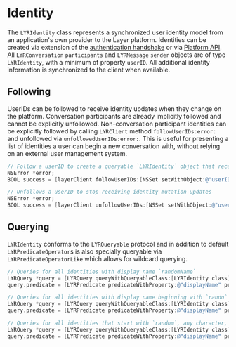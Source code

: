 # Identity

The `LYRIdentity` class represents a synchronized user identity model from an application's own provider to the Layer platform.  Identities can be created via extension of the [authentication handshake](/docs/ios/integration/authentication) or via [Platform API](/docs/platform/).
All `LYRConversation` `participants` and `LYRMessage` `sender` objects are of type `LYRIdentity`, with a minimum of property `userID`.  All additional identity information is synchronized to the client when available.

## Following

UserIDs can be followed to receive identity updates when they change on the platform.  Conversation participants are already implicitly followed and cannot be explicitly unfollowed.  Non-conversation participant identities can be explicitly followed by calling `LYRClient` method `followUserIDs:error:` and unfollowed via `unfollowedUserIDs:error:`.  This is useful for presenting a list of identities a user can begin a new conversation with, without relying on an external user management system.

```objectivec
// Follow a userID to create a queryable `LYRIdentity` object that receives updates via Platform API
NSError *error;
BOOL success = [layerClient followUserIDs:[NSSet setWithObject:@"userID"] error:&error];

// Unfollows a userID to stop receiving identity mutation updates
NSError *error;
BOOL success = [layerClient unfollowUserIDs:[NSSet setWithObject:@"userID"] error:&error];
```

## Querying

`LYRIdentity` conforms to the `LYRQueryable` protocol and in addition to default `LYRPredicateOperator`s is also specially queryable via `LYRPredicateOperatorLike` which allows for wildcard querying.

```objectivec
// Queries for all identities with display name `randomName`
LYRQuery *query = [LYRQuery queryWithQueryableClass:[LYRIdentity class]];
query.predicate = [LYRPredicate predicateWithProperty:@"displayName" predicateOperator:LYRPredicateOperatorIsEqualTo value:@"randomName"];

// Queries for all identities with display name beginning with `rando`
LYRQuery *query = [LYRQuery queryWithQueryableClass:[LYRIdentity class]];
query.predicate = [LYRPredicate predicateWithProperty:@"displayName" predicateOperator:LYRPredicateOperatorLike value:@"rando%"];

// Queries for all identities that start with `random`, any character, and end with `ame`
LYRQuery *query = [LYRQuery queryWithQueryableClass:[LYRIdentity class]];
query.predicate = [LYRPredicate predicateWithProperty:@"displayName" predicateOperator:LYRPredicateOperatorLike value:@"random_ame"];
```
